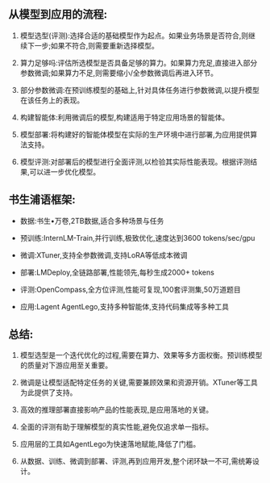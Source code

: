 
## 从模型到应用的流程:
  
  1. 模型选型(评测):选择合适的基础模型作为起点。如果业务场景是否符合,则继续下一步;如果不符合,则需要重新选择模型。
  
  2. 算力足够吗:评估所选模型是否具备足够的算力。如果算力充足,直接进入部分参数微调;如果算力不足,则需要缩小/全参数微调后再进入环节。
  
  3. 部分参数微调:在预训练模型的基础上,针对具体任务进行参数微调,以提升模型在该任务上的表现。
  
  4. 构建智能体:利用微调后的模型,构建适用于特定应用场景的智能体。
  
  5. 模型部署:将构建好的智能体模型在实际的生产环境中进行部署,为应用提供算法支持。
  
  6. 模型评测:对部署后的模型进行全面评测,以检验其实际性能表现。根据评测结果,可以进一步优化模型。


## 书生浦语框架:

   - 数据:书生•万卷,2TB数据,适合多种场景与任务
     
   - 预训练:InternLM-Train,并行训练,极致优化,速度达到3600 tokens/sec/gpu
     
   - 微调:XTuner,支持全参数微调,支持LoRA等低成本微调
     
   - 部署:LMDeploy,全链路部署,性能领先,每秒生成2000+ tokens
     
   - 评测:OpenCompass,全方位评测,性能可复现,100套评测集,50万道题目
     
   - 应用:Lagent AgentLego,支持多种智能体,支持代码集成等多种工具

## 总结:

1. 模型选型是一个迭代优化的过程,需要在算力、效果等多方面权衡。预训练模型的质量对下游应用至关重要。

2. 微调是让模型适配特定任务的关键,需要兼顾效果和资源开销。XTuner等工具为此提供了支持。

3. 高效的推理部署直接影响产品的性能表现,是应用落地的关键。

4. 全面的评测有助于理解模型的真实性能,避免仅追求单一指标。

5. 应用层的工具如AgentLego为快速落地赋能,降低了门槛。

6. 从数据、训练、微调到部署、评测,再到应用开发,整个闭环缺一不可,需统筹设计。
